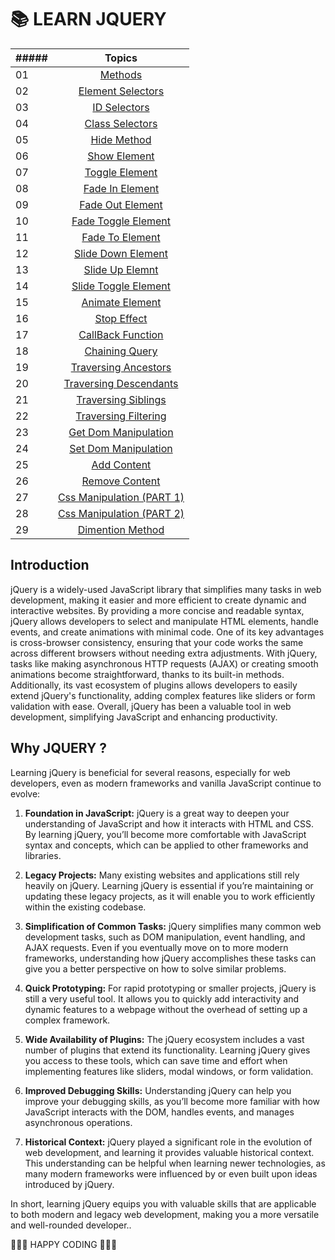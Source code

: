 <p> <h1> 📚 LEARN JQUERY </h1> </p>                                                        

|##### | Topics                                                    |
|------|:---------------------------------------------------------:|
| 01  |  [Methods](./01conn_mehods.html)|
| 02  |  [Element Selectors](./02elment_selectors.html)|
| 03  |  [ID Selectors](./03id_selecor.html)|
| 04  |  [Class Selectors](./04class_selector.html)|
| 05  |  [Hide Method](./05hide_method.html)|
| 06  |  [Show Element](./06show_element.html)|
| 07  |  [Toggle Element](./07toggle_element.html)|
| 08  |  [Fade In Element](./08fadein_element.html)|
| 09  |  [Fade Out Element](./09fadeout_element.html)|
| 10  |  [Fade Toggle Element](./10fadetoogle_element.html)|
| 11  |  [Fade To Element](./11fadeto_element.html)|
| 12  |  [Slide Down Element](./12slidedown_element.html)|
| 13  |  [Slide Up Elemnt](./13slideup_element.html)|
| 14  |  [Slide Toggle Element](./14slidetoogle_element.html)|
| 15  |  [Animate Element](./15animnate_elements.html)|
| 16  |  [Stop Effect](./16stop_effect.html)|
| 17  |  [CallBack Function](./17callback_function.html)|
| 18  |  [Chaining Query](./18chaining_jquery.html)|
| 19  |  [Traversing Ancestors](./19traversing_ancestors.html)|
| 20  |  [Traversing Descendants](./20traversing_descendants.html)|
| 21  |  [Traversing Siblings](./21traversing_siblings.html)|
| 22  |  [Traversing Filtering](./22traversing_filtering.html)|
| 23  |  [Get Dom Manipulation](./23get_dom_manipulation.html)|
| 24  |  [Set Dom Manipulation](./24set_dom_manipulation.html)|
| 25  |  [Add Content](./25add_content.html)|
| 26  |  [Remove Content](./26remove_content.html)|
| 27  |  [Css Manipulation (PART 1)](./27css_manipulating1.html)|
| 28  |  [Css Manipulation (PART 2)](./28css_manipulating2.html)|
| 29  |  [Dimention Method](./29dimension_method.html)|



## Introduction

jQuery is a widely-used JavaScript library that simplifies many tasks in web development, making it easier and more efficient to create dynamic and interactive websites. By providing a more concise and readable syntax, jQuery allows developers to select and manipulate HTML elements, handle events, and create animations with minimal code. One of its key advantages is cross-browser consistency, ensuring that your code works the same across different browsers without needing extra adjustments. With jQuery, tasks like making asynchronous HTTP requests (AJAX) or creating smooth animations become straightforward, thanks to its built-in methods. Additionally, its vast ecosystem of plugins allows developers to easily extend jQuery's functionality, adding complex features like sliders or form validation with ease. Overall, jQuery has been a valuable tool in web development, simplifying JavaScript and enhancing productivity.


## Why JQUERY ?

Learning jQuery is beneficial for several reasons, especially for web developers, even as modern frameworks and vanilla JavaScript continue to evolve:

1. **Foundation in JavaScript:** jQuery is a great way to deepen your understanding of JavaScript and how it interacts with HTML and CSS. By learning jQuery, you’ll become more comfortable with JavaScript syntax and concepts, which can be applied to other frameworks and libraries.

2. **Legacy Projects:** Many existing websites and applications still rely heavily on jQuery. Learning jQuery is essential if you’re maintaining or updating these legacy projects, as it will enable you to work efficiently within the existing codebase.

3. **Simplification of Common Tasks:** jQuery simplifies many common web development tasks, such as DOM manipulation, event handling, and AJAX requests. Even if you eventually move on to more modern frameworks, understanding how jQuery accomplishes these tasks can give you a better perspective on how to solve similar problems.

4. **Quick Prototyping:** For rapid prototyping or smaller projects, jQuery is still a very useful tool. It allows you to quickly add interactivity and dynamic features to a webpage without the overhead of setting up a complex framework.

5. **Wide Availability of Plugins:** The jQuery ecosystem includes a vast number of plugins that extend its functionality. Learning jQuery gives you access to these tools, which can save time and effort when implementing features like sliders, modal windows, or form validation.

6. **Improved Debugging Skills:** Understanding jQuery can help you improve your debugging skills, as you’ll become more familiar with how JavaScript interacts with the DOM, handles events, and manages asynchronous operations.

7. **Historical Context:** jQuery played a significant role in the evolution of web development, and learning it provides valuable historical context. This understanding can be helpful when learning newer technologies, as many modern frameworks were influenced by or even built upon ideas introduced by jQuery.

In short, learning jQuery equips you with valuable skills that are applicable to both modern and legacy web development, making you a more versatile and well-rounded developer..



🧡🧡🧡 HAPPY CODING 🧡🧡🧡